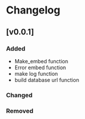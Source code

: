 # Changelog

<!-- markdownlint-disable MD001 MD003 MD024 -->

<!--

[LATEST]
---

### Added

### Changed

### Removed
-->

[v0.0.1]
---

### Added

- Make_embed function
- Error embed function
- make log function
- build database url function

### Changed

### Removed